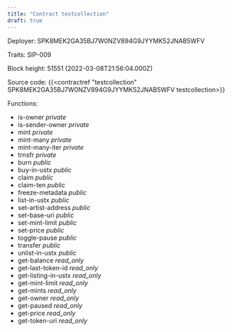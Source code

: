 ```yaml
---
title: "Contract testcollection"
draft: true
---
```

Deployer: SPK8MEK2GA35BJ7W0NZV894G9JYYMK52JNAB5WFV

Traits:
SIP-009 



Block height: 51551 (2022-03-08T21:56:04.000Z)

Source code: {{<contractref "testcollection" SPK8MEK2GA35BJ7W0NZV894G9JYYMK52JNAB5WFV testcollection>}}

Functions:

* is-owner _private_
* is-sender-owner _private_
* mint _private_
* mint-many _private_
* mint-many-iter _private_
* trnsfr _private_
* burn _public_
* buy-in-ustx _public_
* claim _public_
* claim-ten _public_
* freeze-metadata _public_
* list-in-ustx _public_
* set-artist-address _public_
* set-base-uri _public_
* set-mint-limit _public_
* set-price _public_
* toggle-pause _public_
* transfer _public_
* unlist-in-ustx _public_
* get-balance _read_only_
* get-last-token-id _read_only_
* get-listing-in-ustx _read_only_
* get-mint-limit _read_only_
* get-mints _read_only_
* get-owner _read_only_
* get-paused _read_only_
* get-price _read_only_
* get-token-uri _read_only_
